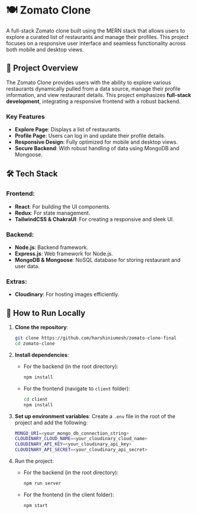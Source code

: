 # 🍽️ Zomato Clone

A full-stack Zomato clone built using the MERN stack that allows users to explore a curated list of restaurants and manage their profiles. This project focuses on a responsive user interface and seamless functionality across both mobile and desktop views.


## 📂 Project Overview

The Zomato Clone provides users with the ability to explore various restaurants dynamically pulled from a data source, manage their profile information, and view restaurant details. This project emphasizes **full-stack development**, integrating a responsive frontend with a robust backend.

### Key Features

- **Explore Page**: Displays a list of restaurants.
- **Profile Page**: Users can log in and update their profile details.
- **Responsive Design**: Fully optimized for mobile and desktop views.
- **Secure Backend**: With robust handling of data using MongoDB and Mongoose.

## 🛠️ Tech Stack

### Frontend:
- **React**: For building the UI components.
- **Redux**: For state management.
- **TailwindCSS & ChakraUI**: For creating a responsive and sleek UI.

### Backend:
- **Node.js**: Backend framework.
- **Express.js**: Web framework for Node.js.
- **MongoDB & Mongoose**: NoSQL database for storing restaurant and user data.

### Extras:
- **Cloudinary**: For hosting images efficiently.

## 🚀 How to Run Locally

1. **Clone the repository**:
    ```bash
    git clone https://github.com/harshiniumesh/zomato-clone-final
    cd zomato-clone
    ```

2. **Install dependencies**:
    - For the backend (in the root directory):
      ```bash
      npm install
      ```
    - For the frontend (navigate to `client` folder):
      ```bash
      cd client
      npm install
      ```

3. **Set up environment variables**:
   Create a `.env` file in the root of the project and add the following:
   ```bash
   MONGO_URI=<your_mongo_db_connection_string>
   CLOUDINARY_CLOUD_NAME=<your_cloudinary_cloud_name>
   CLOUDINARY_API_KEY=<your_cloudinary_api_key>
   CLOUDINARY_API_SECRET=<your_cloudinary_api_secret>

4. Run the project:
   - For the backend (in the root directory):
     ```bash 
     npm run server
     ```
   - For the frontend (in the client folder):
     ```bash
     npm start
     ```

